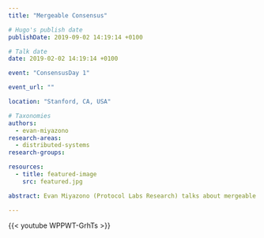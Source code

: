 ```yaml
---
title: "Mergeable Consensus"

# Hugo's publish date
publishDate: 2019-09-02 14:19:14 +0100

# Talk date
date: 2019-02-02 14:19:14 +0100

event: "ConsensusDay 1"

event_url: ""

location: "Stanford, CA, USA"

# Taxonomies
authors:
  - evan-miyazono
research-areas:
  - distributed-systems
research-groups:

resources:
  - title: featured-image
    src: featured.jpg

abstract: Evan Miyazono (Protocol Labs Research) talks about mergeable consensus at ConsensusDay 1.

---
```


{{< youtube WPPWT-GrhTs >}}
